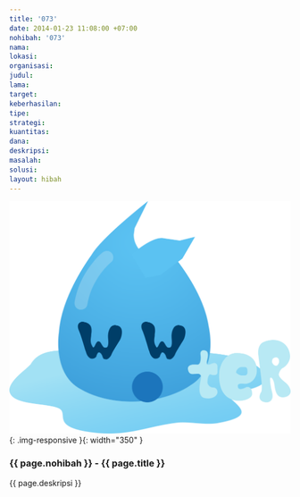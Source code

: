 ```yaml
---
title: '073'
date: 2014-01-23 11:08:00 +07:00
nohibah: '073'
nama: 
lokasi: 
organisasi: 
judul: 
lama: 
target: 
keberhasilan: 
tipe: 
strategi: 
kuantitas: 
dana: 
deskripsi: 
masalah: 
solusi: 
layout: hibah
---
```


![073](/static/img/hibahcms/073.png){: .img-responsive }{: width="350" }

### {{ page.nohibah }} - {{ page.title }}

{{ page.deskripsi }}
